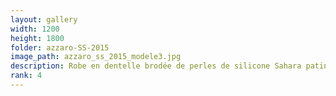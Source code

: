 ```yaml
---
layout: gallery
width: 1200
height: 1800
folder: azzaro-SS-2015
image_path: azzaro_ss_2015_modele3.jpg
description: Robe en dentelle brodée de perles de silicone Sahara patiné d'or
rank: 4
---
```

